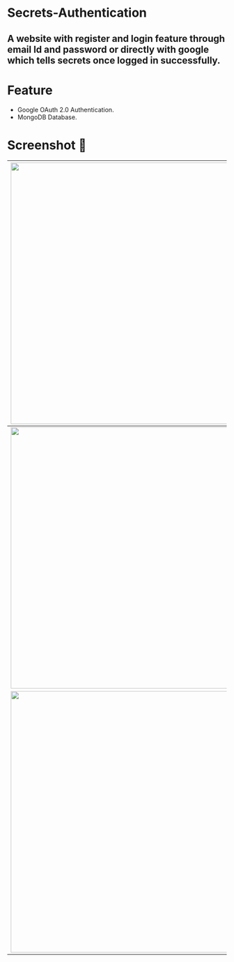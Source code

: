 # Secrets-Authentication
## A website with register and login feature through email Id and password or directly with google which tells secrets once logged in successfully.

# Feature
 * Google OAuth 2.0 Authentication.
 * MongoDB Database.
 
# Screenshot 📸
|<img src="https://user-images.githubusercontent.com/65064180/126738703-20f0ae45-80b4-4ffb-962d-80b8f247e5c8.png" height="600" width="1000" />|
|---|
|<img src="https://user-images.githubusercontent.com/65064180/126738698-b1da0a01-9c2b-4180-844e-18c0e7405f43.png" height="600" width="1000" />|
|<img src="https://user-images.githubusercontent.com/65064180/126738701-9337102c-54df-400b-b381-0295d2962c57.png" height="600" width="1000" />|
